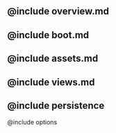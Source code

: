 @include overview.md
---
@include boot.md
---
@include assets.md
---
@include views.md
---
@include persistence
---
@include options
